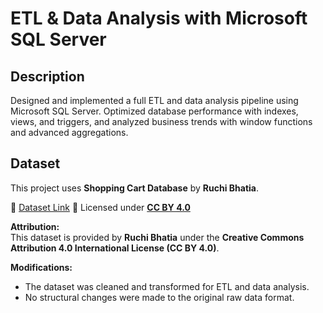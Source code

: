 # ETL & Data Analysis with Microsoft SQL Server

## Description
Designed and implemented a full ETL and data analysis pipeline using Microsoft SQL Server. Optimized database performance with indexes, views, and triggers, and analyzed business trends with window functions and advanced aggregations.

## Dataset  
This project uses **Shopping Cart Database** by **Ruchi Bhatia**.  

🔗 [Dataset Link](https://www.kaggle.com/datasets/ruchi798/shopping-cart-database)
🔗 Licensed under **[CC BY 4.0](https://creativecommons.org/licenses/by/4.0/)**

**Attribution:**  
This dataset is provided by **Ruchi Bhatia** under the **Creative Commons Attribution 4.0 International License (CC BY 4.0)**.  

**Modifications:**  
- The dataset was cleaned and transformed for ETL and data analysis.  
- No structural changes were made to the original raw data format.  
